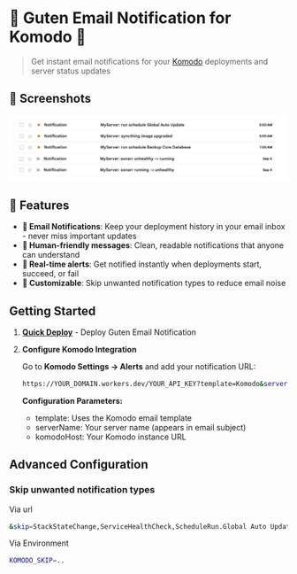 # 🧩 Guten Email Notification for Komodo 🧩

> Get instant email notifications for your [Komodo](https://github.com/moghtech/komodo) deployments and server status updates

## 🌠️ Screenshots

![Screenshot](./screenshot.png)

## 🌟 Features

- **📧 Email Notifications**: Keep your deployment history in your email inbox - never miss important updates
- **👥 Human-friendly messages**: Clean, readable notifications that anyone can understand
- **🚀 Real-time alerts**: Get notified instantly when deployments start, succeed, or fail
- **🔧 Customizable**: Skip unwanted notification types to reduce email noise

## Getting Started

1. **[Quick Deploy](../../../docs/Deployment.md)** - Deploy Guten Email Notification

2. **Configure Komodo Integration**

	Go to **Komodo Settings → Alerts** and add your notification URL:

	```sh
	https://YOUR_DOMAIN.workers.dev/YOUR_API_KEY?template=Komodo&serverName=MyServer&komodoHost=https://my-server.com
	```

	**Configuration Parameters:**

	- template: Uses the Komodo email template
	- serverName: Your server name (appears in email subject)
	- komodoHost: Your Komodo instance URL

## Advanced Configuration

### Skip unwanted notification types

Via url

```sh
&skip=StackStateChange,ServiceHealthCheck,ScheduleRun.Global Auto Update
```

Via Environment

```sh
KOMODO_SKIP=..
```
